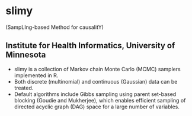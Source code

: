 # slimy
(SampLIng-based Method for causalitY)

## Institute for Health Informatics, University of Minnesota

- slimy is a collection of Markov chain Monte Carlo (MCMC) 
samplers implemented in R.
- Both discrete (multinomial) and continuous (Gaussian) data can be treated.
- Default algorithms include Gibbs sampling using parent set-based blocking 
  (Goudie and Mukherjee), which enables efficient sampling of 
  directed acyclic graph (DAG) space for a large number of variables.
